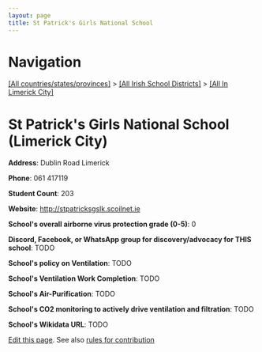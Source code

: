 ```yaml
---
layout: page
title: St Patrick's Girls National School
---
```

# Navigation

[[All countries/states/provinces]](../../..) > [[All Irish School Districts]](../..) > [[All In Limerick City]](..)

# St Patrick's Girls National School (Limerick City)

**Address**: Dublin Road Limerick

**Phone**: 061 417119

**Student Count**: 203

**Website**: <http://stpatricksgslk.scoilnet.ie>

**School's overall airborne virus protection grade (0-5)**: 0

**Discord, Facebook, or WhatsApp group for discovery/advocacy for THIS school**: TODO

**School's policy on Ventilation**: TODO

**School's Ventilation Work Completion**: TODO

**School's Air-Purification**: TODO

**School's CO2 monitoring to actively drive ventilation and filtration**: TODO

**School's Wikidata URL**: TODO


[Edit this page](https://github.com/ventilate-schools/Ireland/edit/main/./Limerick_City/St_Patrick's_Girls_National_School.md). See also [rules for contribution](../../../contribution-rules/)